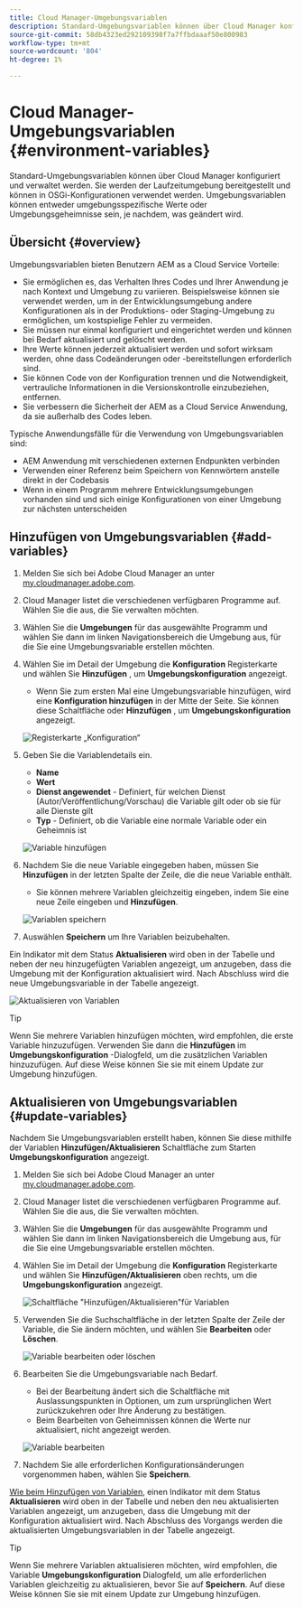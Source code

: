 ```yaml
---
title: Cloud Manager-Umgebungsvariablen
description: Standard-Umgebungsvariablen können über Cloud Manager konfiguriert und verwaltet und der Laufzeitumgebung zur Verfügung gestellt werden, um in der OSGi-Konfiguration verwendet zu werden.
source-git-commit: 58db4323ed292109398f7a7ffbdaaaf50e800983
workflow-type: tm+mt
source-wordcount: '804'
ht-degree: 1%

---
```



# Cloud Manager-Umgebungsvariablen {#environment-variables}

Standard-Umgebungsvariablen können über Cloud Manager konfiguriert und verwaltet werden. Sie werden der Laufzeitumgebung bereitgestellt und können in OSGi-Konfigurationen verwendet werden. Umgebungsvariablen können entweder umgebungsspezifische Werte oder Umgebungsgeheimnisse sein, je nachdem, was geändert wird.

## Übersicht {#overview}

Umgebungsvariablen bieten Benutzern AEM as a Cloud Service Vorteile:

* Sie ermöglichen es, das Verhalten Ihres Codes und Ihrer Anwendung je nach Kontext und Umgebung zu variieren. Beispielsweise können sie verwendet werden, um in der Entwicklungsumgebung andere Konfigurationen als in der Produktions- oder Staging-Umgebung zu ermöglichen, um kostspielige Fehler zu vermeiden.
* Sie müssen nur einmal konfiguriert und eingerichtet werden und können bei Bedarf aktualisiert und gelöscht werden.
* Ihre Werte können jederzeit aktualisiert werden und sofort wirksam werden, ohne dass Codeänderungen oder -bereitstellungen erforderlich sind.
* Sie können Code von der Konfiguration trennen und die Notwendigkeit, vertrauliche Informationen in die Versionskontrolle einzubeziehen, entfernen.
* Sie verbessern die Sicherheit der AEM as a Cloud Service Anwendung, da sie außerhalb des Codes leben.

Typische Anwendungsfälle für die Verwendung von Umgebungsvariablen sind:

* AEM Anwendung mit verschiedenen externen Endpunkten verbinden
* Verwenden einer Referenz beim Speichern von Kennwörtern anstelle direkt in der Codebasis
* Wenn in einem Programm mehrere Entwicklungsumgebungen vorhanden sind und sich einige Konfigurationen von einer Umgebung zur nächsten unterscheiden

## Hinzufügen von Umgebungsvariablen {#add-variables}

1. Melden Sie sich bei Adobe Cloud Manager an unter [my.cloudmanager.adobe.com](https://my.cloudmanager.adobe.com/).
1. Cloud Manager listet die verschiedenen verfügbaren Programme auf. Wählen Sie die aus, die Sie verwalten möchten.
1. Wählen Sie die **Umgebungen** für das ausgewählte Programm und wählen Sie dann im linken Navigationsbereich die Umgebung aus, für die Sie eine Umgebungsvariable erstellen möchten.
1. Wählen Sie im Detail der Umgebung die **Konfiguration** Registerkarte und wählen Sie **Hinzufügen** , um **Umgebungskonfiguration** angezeigt.
   * Wenn Sie zum ersten Mal eine Umgebungsvariable hinzufügen, wird eine **Konfiguration hinzufügen** in der Mitte der Seite. Sie können diese Schaltfläche oder **Hinzufügen** , um **Umgebungskonfiguration** angezeigt.

   ![Registerkarte „Konfiguration“](assets/configuration-tab.png)

1. Geben Sie die Variablendetails ein.
   * **Name**
   * **Wert**
   * **Dienst angewendet** - Definiert, für welchen Dienst (Autor/Veröffentlichung/Vorschau) die Variable gilt oder ob sie für alle Dienste gilt
   * **Typ** - Definiert, ob die Variable eine normale Variable oder ein Geheimnis ist

   ![Variable hinzufügen](assets/add-variable.png)

1. Nachdem Sie die neue Variable eingegeben haben, müssen Sie **Hinzufügen** in der letzten Spalte der Zeile, die die neue Variable enthält.
   * Sie können mehrere Variablen gleichzeitig eingeben, indem Sie eine neue Zeile eingeben und **Hinzufügen**.

   ![Variablen speichern](assets/save-variables.png)

1. Auswählen **Speichern** um Ihre Variablen beizubehalten.

Ein Indikator mit dem Status **Aktualisieren** wird oben in der Tabelle und neben der neu hinzugefügten Variablen angezeigt, um anzugeben, dass die Umgebung mit der Konfiguration aktualisiert wird. Nach Abschluss wird die neue Umgebungsvariable in der Tabelle angezeigt.

![Aktualisieren von Variablen](assets/updating-variables.png)

>[!TIP]
>
>Wenn Sie mehrere Variablen hinzufügen möchten, wird empfohlen, die erste Variable hinzuzufügen. Verwenden Sie dann die **Hinzufügen** im **Umgebungskonfiguration** -Dialogfeld, um die zusätzlichen Variablen hinzuzufügen. Auf diese Weise können Sie sie mit einem Update zur Umgebung hinzufügen.

## Aktualisieren von Umgebungsvariablen {#update-variables}

Nachdem Sie Umgebungsvariablen erstellt haben, können Sie diese mithilfe der Variablen **Hinzufügen/Aktualisieren** Schaltfläche zum Starten **Umgebungskonfiguration** angezeigt.

1. Melden Sie sich bei Adobe Cloud Manager an unter [my.cloudmanager.adobe.com](https://my.cloudmanager.adobe.com/).
1. Cloud Manager listet die verschiedenen verfügbaren Programme auf. Wählen Sie die aus, die Sie verwalten möchten.
1. Wählen Sie die **Umgebungen** für das ausgewählte Programm und wählen Sie dann im linken Navigationsbereich die Umgebung aus, für die Sie eine Umgebungsvariable erstellen möchten.
1. Wählen Sie im Detail der Umgebung die **Konfiguration** Registerkarte und wählen Sie **Hinzufügen/Aktualisieren** oben rechts, um die **Umgebungskonfiguration** angezeigt.

   ![Schaltfläche &quot;Hinzufügen/Aktualisieren&quot;für Variablen](assets/add-update-variables.png)

1. Verwenden Sie die Suchschaltfläche in der letzten Spalte der Zeile der Variable, die Sie ändern möchten, und wählen Sie **Bearbeiten** oder **Löschen**.

   ![Variable bearbeiten oder löschen](assets/edit-delete-variable.png)

1. Bearbeiten Sie die Umgebungsvariable nach Bedarf.
   * Bei der Bearbeitung ändert sich die Schaltfläche mit Auslassungspunkten in Optionen, um zum ursprünglichen Wert zurückzukehren oder Ihre Änderung zu bestätigen.
   * Beim Bearbeiten von Geheimnissen können die Werte nur aktualisiert, nicht angezeigt werden.

   ![Variable bearbeiten](assets/edit-variable.png)

1. Nachdem Sie alle erforderlichen Konfigurationsänderungen vorgenommen haben, wählen Sie **Speichern**.

[Wie beim Hinzufügen von Variablen,](#add-variables) einen Indikator mit dem Status **Aktualisieren** wird oben in der Tabelle und neben den neu aktualisierten Variablen angezeigt, um anzugeben, dass die Umgebung mit der Konfiguration aktualisiert wird. Nach Abschluss des Vorgangs werden die aktualisierten Umgebungsvariablen in der Tabelle angezeigt.

>[!TIP]
>
>Wenn Sie mehrere Variablen aktualisieren möchten, wird empfohlen, die Variable **Umgebungskonfiguration** Dialogfeld, um alle erforderlichen Variablen gleichzeitig zu aktualisieren, bevor Sie auf **Speichern**. Auf diese Weise können Sie sie mit einem Update zur Umgebung hinzufügen.
